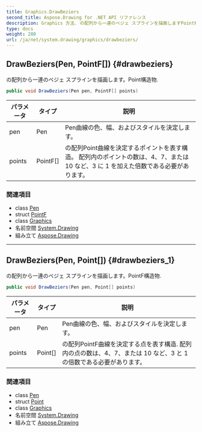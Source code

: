 ```yaml
---
title: Graphics.DrawBeziers
second_title: Aspose.Drawing for .NET API リファレンス
description: Graphics 方法. の配列から一連のベジェ スプラインを描画しますPoint構造物.
type: docs
weight: 280
url: /ja/net/system.drawing/graphics/drawbeziers/
---
```

## DrawBeziers(Pen, PointF[]) {#drawbeziers}

の配列から一連のベジェ スプラインを描画します。Point構造物.

```csharp
public void DrawBeziers(Pen pen, PointF[] points)
```

| パラメータ | タイプ | 説明 |
| --- | --- | --- |
| pen | Pen | Pen曲線の色、幅、およびスタイルを決定します。 |
| points | PointF[] | の配列Point曲線を決定するポイントを表す構造。 配列内のポイントの数は、4、7、または 10 など、3 に 1 を加えた倍数である必要があります。 |

### 関連項目

* class [Pen](../../pen/)
* struct [PointF](../../pointf/)
* class [Graphics](../)
* 名前空間 [System.Drawing](../../graphics/)
* 組み立て [Aspose.Drawing](../../../)

---

## DrawBeziers(Pen, Point[]) {#drawbeziers_1}

の配列から一連のベジェ スプラインを描画します。PointF構造物.

```csharp
public void DrawBeziers(Pen pen, Point[] points)
```

| パラメータ | タイプ | 説明 |
| --- | --- | --- |
| pen | Pen | Pen曲線の色、幅、およびスタイルを決定します。 |
| points | Point[] | の配列PointF曲線を決定する点を表す構造. 配列内の点の数は、4、7、または 10 など、3 と 1 の倍数である必要があります。 |

### 関連項目

* class [Pen](../../pen/)
* struct [Point](../../point/)
* class [Graphics](../)
* 名前空間 [System.Drawing](../../graphics/)
* 組み立て [Aspose.Drawing](../../../)


